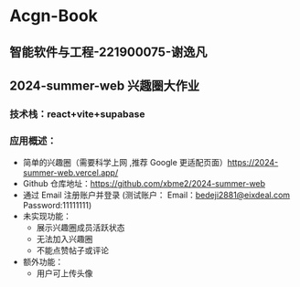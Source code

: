 # Acgn-Book

## 智能软件与工程-221900075-谢逸凡

## 2024-summer-web 兴趣圈大作业

### 技术栈：react+vite+supabase

### 应用概述：

- 简单的兴趣圈（需要科学上网 ,推荐 Google 更适配页面）https://2024-summer-web.vercel.app/
- Github 仓库地址：https://github.com/xbme2/2024-summer-web
- 通过 Email 注册账户并登录 (测试账户： Email：bedeji2881@eixdeal.com Password:11111111)
- 未实现功能：
  - 展示兴趣圈成员活跃状态
  - 无法加入兴趣圈
  - 不能点赞帖子或评论
- 额外功能：
  - 用户可上传头像
